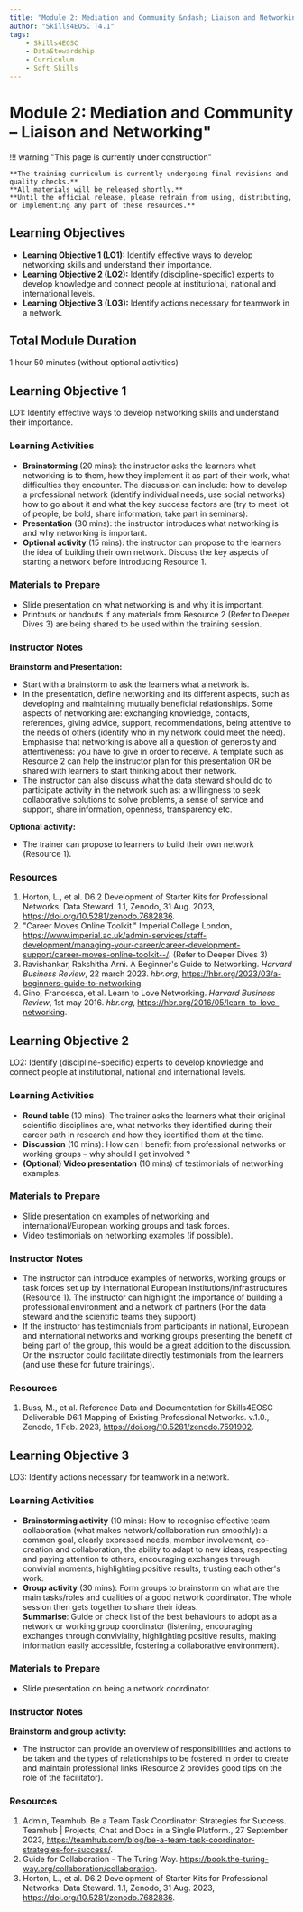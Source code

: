 ```yaml
---
title: "Module 2: Mediation and Community &ndash; Liaison and Networking"
author: "Skills4EOSC T4.1"
tags:
    - Skills4EOSC
    - DataStewardship
    - Curriculum
    - Soft Skills
---
```


# Module 2: Mediation and Community &ndash; Liaison and Networking"


!!! warning "This page is currently under construction"

    **The training curriculum is currently undergoing final revisions and quality checks.**
    **All materials will be released shortly.**
    **Until the official release, please refrain from using, distributing, or implementing any part of these resources.**


## Learning Objectives

- **Learning Objective 1 (LO1):** Identify effective ways to develop networking skills and understand their importance.
- **Learning Objective 2 (LO2):** Identify (discipline-specific) experts to develop knowledge and connect people at institutional, national and international levels.
- **Learning Objective 3 (LO3):** Identify actions necessary for teamwork in a network.


## Total Module Duration

1 hour 50 minutes (without optional activities)


## Learning Objective 1

LO1: Identify effective ways to develop networking skills and understand their importance.


### Learning Activities

- **Brainstorming** (20 mins): the instructor asks the learners what networking is to them, how they implement it as part of their work, what difficulties they encounter. The discussion can include: how to develop a professional network (identify individual needs, use social networks) how to go about it and what the key success factors are (try to meet lot of people, be bold, share information, take part in seminars).
- **Presentation** (30 mins): the instructor introduces what networking is and why networking is important.
- **Optional activity** (15 mins): the instructor can propose to the learners the idea of building their own network. Discuss the key aspects of starting a network before introducing Resource 1.


### Materials to Prepare

- Slide presentation on what networking is and why it is important.
- Printouts or handouts if any materials from Resource 2 (Refer to Deeper Dives 3) are being shared to be used within the training session.


### Instructor Notes

**Brainstorm and Presentation:**

- Start with a brainstorm to ask the learners what a network is.
- In the presentation, define networking and its different aspects, such as developing and maintaining mutually beneficial relationships. Some aspects of networking are: exchanging knowledge, contacts, references, giving advice, support, recommendations, being attentive to the needs of others (identify who in my network could meet the need). Emphasise that networking is above all a question of generosity and attentiveness: you have to give in order to receive. A template such as Resource 2 can help the instructor plan for this presentation OR be shared with learners to start thinking about their network.
- The instructor can also discuss what the data steward should do to participate activity in the network such as: a willingness to seek collaborative solutions to solve problems, a sense of service and support, share information, openness, transparency etc.

**Optional activity:**

- The trainer can propose to learners to build their own network (Resource 1).


### Resources

1. Horton, L., et al. D6.2 Development of Starter Kits for Professional Networks: Data Steward. 1.1, Zenodo, 31 Aug. 2023, <https://doi.org/10.5281/zenodo.7682836>.
2. "Career Moves Online Toolkit." Imperial College London, <https://www.imperial.ac.uk/admin-services/staff-development/managing-your-career/career-development-support/career-moves-online-toolkit--/>. (Refer to Deeper Dives 3)
3. Ravishankar, Rakshitha Arni. A Beginner's Guide to Networking. *Harvard Business Review*, 22 march 2023. *hbr.org*, <https://hbr.org/2023/03/a-beginners-guide-to-networking>.
4. Gino, Francesca, et al. Learn to Love Networking. *Harvard Business Review*, 1st may 2016. *hbr.org*, <https://hbr.org/2016/05/learn-to-love-networking>.



## Learning Objective 2

LO2: Identify (discipline-specific) experts to develop knowledge and connect people at institutional, national and international levels.


### Learning Activities

- **Round table** (10 mins): The trainer asks the learners what their original scientific disciplines are, what networks they identified during their career path in research and how they identified them at the time.
- **Discussion** (10 mins): How can I benefit from professional networks or working groups &ndash; why should I get involved ?
- **(Optional) Video presentation** (10 mins) of testimonials of networking examples.


### Materials to Prepare

- Slide presentation on examples of networking and international/European working groups and task forces.
- Video testimonials on networking examples (if possible).


### Instructor Notes

- The instructor can introduce examples of networks, working groups or task forces set up by international European institutions/infrastructures (Resource 1). The instructor can highlight the importance of building a professional environment and a network of partners (For the data steward and the scientific teams they support).
- If the instructor has testimonials from participants in national, European and international networks and working groups presenting the benefit of being part of the group, this would be a great addition to the discussion. Or the instructor could facilitate directly testimonials from the learners (and use these for future trainings).


### Resources

1. Buss, M., et al. Reference Data and Documentation for Skills4EOSC Deliverable D6.1 Mapping of Existing Professional Networks. v.1.0., Zenodo, 1 Feb. 2023, <https://doi.org/10.5281/zenodo.7591902>.



## Learning Objective 3

LO3: Identify actions necessary for teamwork in a network.


### Learning Activities

- **Brainstorming activity** (10 mins): How to recognise effective team collaboration (what makes network/collaboration run smoothly): a common goal, clearly expressed needs, member involvement, co-creation and collaboration, the ability to adapt to new ideas, respecting and paying attention to others, encouraging exchanges through convivial moments, highlighting positive results, trusting each other's work.
- **Group activity** (30 mins): Form groups to brainstorm on what are the main tasks/roles and qualities of a good network coordinator. The whole session then gets together to share their ideas.  
  **Summarise**: Guide or check list of the best behaviours to adopt as a network or working group coordinator (listening, encouraging exchanges through conviviality, highlighting positive results, making information easily accessible, fostering a collaborative environment).


### Materials to Prepare

- Slide presentation on being a network coordinator.


### Instructor Notes

**Brainstorm and group activity:**

- The instructor can provide an overview of responsibilities and actions to be taken and the types of relationships to be fostered in order to create and maintain professional links (Resource 2 provides good tips on the role of the facilitator).


### Resources

1. Admin, Teamhub. Be a Team Task Coordinator: Strategies for Success. Teamhub | Projects, Chat and Docs in a Single Platform., 27 September 2023, <https://teamhub.com/blog/be-a-team-task-coordinator-strategies-for-success/>.
2. Guide for Collaboration - The Turing Way. <https://book.the-turing-way.org/collaboration/collaboration>.
3. Horton, L., et al. D6.2 Development of Starter Kits for Professional Networks: Data Steward. 1.1, Zenodo, 31 Aug. 2023, <https://doi.org/10.5281/zenodo.7682836>.
